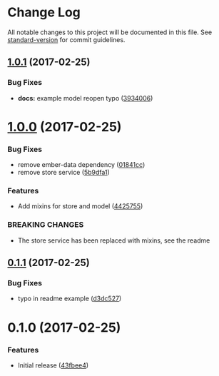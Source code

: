 # Change Log

All notable changes to this project will be documented in this file. See [standard-version](https://github.com/conventional-changelog/standard-version) for commit guidelines.

<a name="1.0.1"></a>
## [1.0.1](https://github.com/knownasilya/ember-data-tasks/compare/v1.0.0...v1.0.1) (2017-02-25)


### Bug Fixes

* **docs:** example model reopen typo ([3934006](https://github.com/knownasilya/ember-data-tasks/commit/3934006))



<a name="1.0.0"></a>
# [1.0.0](https://github.com/knownasilya/ember-data-tasks/compare/v0.1.1...v1.0.0) (2017-02-25)


### Bug Fixes

* remove ember-data dependency ([01841cc](https://github.com/knownasilya/ember-data-tasks/commit/01841cc))
* remove store service ([5b9dfa1](https://github.com/knownasilya/ember-data-tasks/commit/5b9dfa1))


### Features

* Add mixins for store and model ([4425755](https://github.com/knownasilya/ember-data-tasks/commit/4425755))


### BREAKING CHANGES

* The store service has been replaced with mixins, see the readme



<a name="0.1.1"></a>
## [0.1.1](https://github.com/knownasilya/ember-data-tasks/compare/v0.1.0...v0.1.1) (2017-02-25)


### Bug Fixes

* typo in readme example ([d3dc527](https://github.com/knownasilya/ember-data-tasks/commit/d3dc527))



<a name="0.1.0"></a>
# 0.1.0 (2017-02-25)


### Features

* Initial release ([43fbee4](https://github.com/knownasilya/ember-data-tasks/commit/43fbee4))
